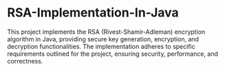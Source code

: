 # RSA-Implementation-In-Java
This project implements the RSA (Rivest-Shamir-Adleman) encryption algorithm in Java, providing secure key generation, encryption, and decryption functionalities. The implementation adheres to specific requirements outlined for the project, ensuring security, performance, and correctness.
